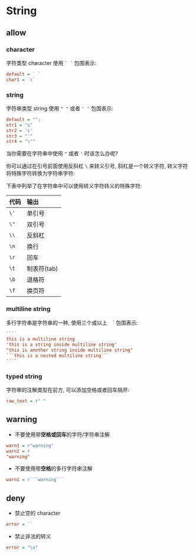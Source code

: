 # String

## allow

### character

字符类型 character 使用 `` ` ` `` 包围表示:

```ini
default = ` `
char1 = `c`
```

### string

字符串类型 string 使用 `" "` 或者 `' '` 包围表示:


```ini
default = "";
str1 = "s"
str2 = 's'
str3 = "'"
str4 = "\""
```

当你需要在字符串中使用 `"` 或者 `'` 时该怎么办呢?

你可以通过在引号前面使用反斜杠 `\` 来转义引号, 斜杠是一个转义字符, 转义字符将特殊字符转换为字符串字符:

下表中列举了在字符串中可以使用转义字符转义的特殊字符:

| 代码 | 输出        |
| :--- | :---------- |
| `\'` | 单引号      |
| `\"` | 双引号      |
| `\\` | 反斜杠      |
| `\n` | 换行        |
| `\r` | 回车        |
| `\t` | 制表符(tab) |
| `\b` | 退格符      |
| `\f` | 换页符      |


### multiline string

多行字符串是字符串的一种, 使用三个或以上 ` ` ` 包围表示:


`````ini
````
this is a multiline string
'this is a string inside multiline string'
"this is another string inside multiline string"
```this is a nested multiline string```
````
`````


### typed string

字符串的注解类型在前方, 可以添加空格或者回车隔开:

```ini
raw_text = r" "
```

## warning

- 不要使用带**空格或回车**的字符/字符串注解

```ini
warn1 = r"warning"
warn2 = r
"warning"
```

- 不要使用带**空格**的多行字符串注解

```ini
warn1 = r```warning```
```

## deny


- 禁止空的 character

```ini
error = ``
```

- 禁止非法的转义

```ini
error = "\a"
```
